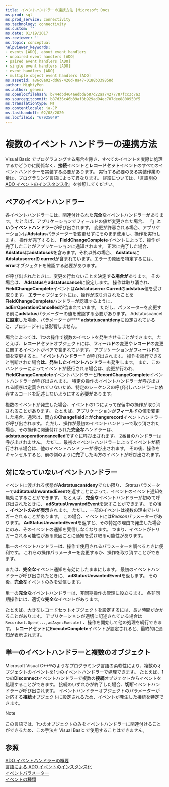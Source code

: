 ```yaml
---
title: イベントハンドラーの連携方法 |Microsoft Docs
ms.prod: sql
ms.prod_service: connectivity
ms.technology: connectivity
ms.custom: ''
ms.date: 01/19/2017
ms.reviewer: ''
ms.topic: conceptual
helpviewer_keywords:
- events [ADO], about event handlers
- unpaired event handlers [ADO]
- paired event handlers [ADO]
- single event handlers [ADO]
- event handlers [ADO]
- multiple object event handlers [ADO]
ms.assetid: a86c8a02-dd69-420d-8a47-0188b339858d
author: MightyPen
ms.author: genemi
ms.openlocfilehash: b744dbd464aedbd9b87d22aa74277787fcc3c7a3
ms.sourcegitcommit: b87d36c46b39af8b929ad94ec707dee8800950f5
ms.translationtype: MT
ms.contentlocale: ja-JP
ms.lasthandoff: 02/08/2020
ms.locfileid: "67925049"
---
```

# <a name="how-event-handlers-work-together"></a>複数のイベント ハンドラーの連携方法
Visual Basic でプログラミングする場合を除き、すべてのイベントを実際に処理するかどうかに関係なく、**接続**イベントと**レコードセット**イベントのすべてのイベントハンドラーを実装する必要があります。 実行する必要のある実装作業の量は、プログラミング言語によって異なります。 詳細については、「[言語別の ADO イベントのインスタンス化](../../../ado/guide/data/ado-event-instantiation-by-language.md)」を参照してください。  
  
## <a name="paired-event-handlers"></a>ペアのイベントハンドラー  
 各イベントハンドラーには、関連付けられた**完全な**イベントハンドラーがあります。 たとえば、アプリケーションでフィールドの値が変更された場合、 **「」というイベントハンドラー**が呼び出されます。 変更が許容される場合、アプリケーションは**Adstatus**パラメーターを変更せずにそのまま使用し、操作を実行します。 操作が完了すると、 **FieldChangeComplete**イベントによって、操作が完了したことがアプリケーションに通知されます。 正常に完了した場合、 **Adstatus**は**adstatusok**を含みます。それ以外の場合、 **Adstatus**に**Adstatuserrorの curred**が含まれています。エラーの原因を特定するには、 **error**オブジェクトを確認する必要があります。  
  
 が呼び出されたときに、変更を行わないことを決定**する場合が**あります。 その場合は、 **Adstatus**を**adstatuscancel**に設定します。 操作は取り消され、 **FieldChangeComplete**イベントは**Adstatuserror Curred**の**adstatus**値を受け取ります。 **エラー**オブジェクトには、操作が取り消されたことを**FieldChangeComplete**ハンドラーが認識するように、 **adErrOperationCancelled**が含まれています。 ただし、パラメーターを変更する前に**adstatus**パラメーターの値を確認する必要があります。 Adstatuscancel**に設定**した場合、パラメーターが**** **adstatuscantdeny**に設定されていると、プロシージャには影響しません。  
  
 場合によっては、1つの操作で複数のイベントを発生させることができます。 たとえば、**レコードセット**オブジェクトには、**フィールド**の変更や**レコード**の変更に関するイベントがペアで含まれています。 アプリケーションが**フィールド**の値を変更すると、"**イベントハンドラー** " が呼び出されます。 操作を続行できると判断された場合**は、発生したイベントハンドラー**も発生します。 また、このハンドラーによってイベントが続行される場合は、変更が行われ、 **FieldChangeComplete**イベントハンドラーと**RecordChangeComplete**イベントハンドラーが呼び出されます。 特定の操作のイベントハンドラーが呼び出される順序は定義されていないため、特定のシーケンスの呼び出しハンドラーに依存するコードを記述しないようにする必要があります。  
  
 複数のイベントが発生した場合、イベントの1つによって保留中の操作が取り消されることがあります。 たとえば、アプリケーションが**フィールド**の値を変更した場合、通常は、両方の**Changefield**とが**changerecord**イベントハンドラーが呼び出されます。 ただし、操作が最初のイベントハンドラーで取り消された場合、その操作に関連付けられた**完全な**ハンドラーは、 **adstatusoperationcancelled**ですぐに呼び出されます。 2番目のハンドラーは呼び出されません。 ただし、最初のイベントハンドラーによってイベントが続行される場合は、他のイベントハンドラーが呼び出されます。 その後、操作をキャンセルすると、前の例のように**完了**した両方のイベントが呼び出されます。  
  
## <a name="unpaired-event-handlers"></a>対になっていないイベントハンドラー  
 イベントに渡される状態が**Adstatuscantdeny**でない限り、 *Status*パラメーターで**adStatusUnwantedEvent**を返すことによって、イベントのイベント通知を無効にすることができます。 たとえば、**完全な**イベントハンドラーが初めて呼び出されたときに、 **adStatusUnwantedEvent**を返すことができます。 その後 **、イベントのみが表示**されます。 ただし、一部のイベントは複数の理由でトリガーされることがあります。 この場合、イベントには*Reason*パラメーターがあります。 **AdStatusUnwantedEvent**を返すと、その特定の理由で発生した場合にのみ、そのイベントの通知を受信しなくなります。 つまり、イベントがトリガーされる可能性がある原因ごとに通知を受け取る可能性があります。  
  
 単一のイベントハンドラー**は**、操作で使用されるパラメーターを調べるときに便利です。 これらの操作パラメーターを変更するか、操作を取り消すことができます。  
  
 または、**完全な**イベント通知を有効にしたままにします。 最初のイベントハンドラーが呼び出されたときに、 **adStatusUnwantedEvent**を返します。 その後、**完全な**イベントのみを受信します。  
  
 単一の**完全な**イベントハンドラーは、非同期操作の管理に役立ちます。 各非同期操作には、適切な**完全**なイベントがあります。  
  
 たとえば、大きな[レコードセット](../../../ado/reference/ado-api/recordset-object-ado.md)オブジェクトを設定するには、長い時間がかかることがあります。 アプリケーションが適切に記述されている場合は`Recordset.Open(...,adAsyncExecute)` 、操作を開始して他の処理を続行できます。 **レコードセット**に**ExecuteComplete**イベントが設定されると、最終的に通知が表示されます。  
  
## <a name="single-event-handlers-and-multiple-objects"></a>単一のイベントハンドラーと複数のオブジェクト  
 Microsoft Visual C++®のようなプログラミング言語の柔軟性により、複数のオブジェクトのイベントを1つのイベントハンドラーで処理できます。 たとえば、1つの**Disconnect**イベントハンドラーで複数の**接続**オブジェクトからイベントを処理することができます。 接続のいずれかが終了した場合、**切断**イベントハンドラーが呼び出されます。 イベントハンドラーオブジェクトのパラメーターが対応する**接続**オブジェクトに設定されるため、イベントが発生した接続を特定できます。  
  
> [!NOTE]
>  この言語では、1つのオブジェクトのみをイベントハンドラーに関連付けることができるため、この手法を Visual Basic で使用することはできません。  
  
## <a name="see-also"></a>参照  
 [ADO イベントハンドラーの概要](../../../ado/guide/data/ado-event-handler-summary.md)   
 [言語による ADO イベントのインスタンス化](../../../ado/guide/data/ado-event-instantiation-by-language.md)   
 [イベントパラメーター](../../../ado/guide/data/event-parameters.md)   
 [イベントの種類](../../../ado/guide/data/types-of-events.md)
